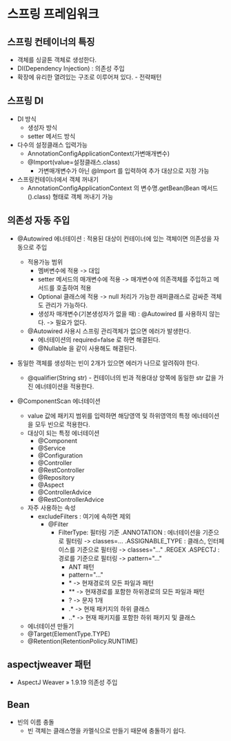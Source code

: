 # 스프링 프레임워크

## 스프링 컨테이너의 특징
- 객체를 싱글톤 객체로 생성한다.
- DI(Dependency Injection) : 의존성 주입
- 확장에 유리한 열려있는 구조로 이루어져 있다. - 전략패턴

## 스프링 DI
- DI 방식
  - 생성자 방식
  - setter 메서드 방식
- 다수의 설정클래스 입력가능
  - AnnotationConfigApplicationContext(가변매개변수)
  - @Import(value=설정클래스.class)
      - 가변매개변수가 아닌 @Import 를 입력하여 추가 대상으로 지정 가능
- 스프링컨테이너에서 객체 꺼내기
  - AnnotationConfigApplicationContext 의 변수명.getBean(Bean 메서드().class) 형태로 객체 꺼내기 가능

## 의존성 자동 주입
- @Autowired 에너테이션 : 적용된 대상이 컨테이너에 있는 객체이면 의존성을 자동으로 주입
  - 적용가능 범위
    - 멤버변수에 적용 -> 대입
    - setter 메서드의 매개변수에 적용 -> 매개변수에 의존객체를 주입하고 메서드를 호출하여 적용
    - Optional 클래스에 적용 -> null 처리가 가능한 래퍼클래스로 감싸준 객체도 관리가 가능하다.
    - 생성자 매개변수(기본생성자가 없을 때) : @Autowired 를 사용하지 않는다. -> 필요가 없다.
  - @Autowired 사용시 스프링 관리객체가 없으면 에러가 발생한다.
    - 에너테이션의 required=false 로 하면 해결된다.
    - @Nullable 을 같이 사용해도 해결된다.


- 동일한 객체를 생성하는 빈이 2개가 있으면 에러가 나므로 알려줘야 한다. 
  - @qualifier(String str) - 컨테이너의 빈과 적용대상 양쪽에 동일한 str 값을 가진 에너테이션을 적용한다.


- @ComponentScan 에너테이션 
  - value 값에 패키지 범위를 입력하면 해당영역 및 하위영역의 특정 에너테이션을 모두 빈으로 적용한다.
  - 대상이 되는 특정 에너테이션
    - @Component
    - @Service
    - @Configuration
    - @Controller
    - @RestController
    - @Repository
    - @Aspect
    - @ControllerAdvice
    - @RestControllerAdvice
  - 자주 사용하는 속성
    - excludeFilters : 여기에 속하면 제외
      - @Filter
         - FilterType: 필터링 기준
            .ANNOTATION : 에너테이션을 기준으로 필터링 -> classes=...
            .ASSIGNABLE_TYPE : 클래스, 인터페이스를 기준으로 필터링 -> classes="..."
            .REGEX
            .ASPECTJ : 경로를 기준으로 필터링 -> pattern="..."
              - ANT 패턴
              - pattern="..."
              - \* -> 현재경로의 모든 파일과 패턴
              - ** -> 현재경로를 포함한 하위경로의 모든 파일과 패턴
              - ? -> 문자 1개
              - .* -> 현재 패키지의 하위 클래스
              - ..* -> 현재 패키지를 포함한 하위 패키지 및 클래스
   - 에너테이션 만들기
    - @Target(ElementType.TYPE)
    - @Retention(RetentionPolicy.RUNTIME)

## aspectjweaver 패턴
  - AspectJ Weaver » 1.9.19 의존성 주입

## Bean
  - 빈의 이름 충돌
    - 빈 객체는 클래스명을 카멜식으로 만들기 때문에 충돌하기 쉽다.